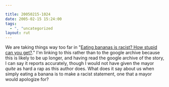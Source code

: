 ```yaml
---

title: 20050215-1024
date: 2005-02-15 15:24:00
tags:
  - ", "uncategorized
layout: rut
---
```


We are taking things way too far in "<a href="http://mhking.mu.nu/archives/067455.php">Eating bananas is
racist? How stupid can you get?</a>." I'm linking to this rather
than to the google archive because this is likely to be up longer,
and having read the google archive of the story, I can say it reports
accurately, though I would not have given the mayor <em>quite</em>
as hard a rap as this author does.  What does it say about us when
simply eating a banana is to make a racist statement, one that a
mayor would apologize for?

